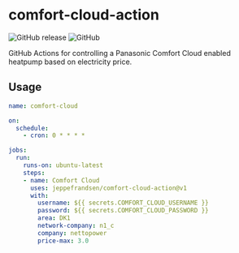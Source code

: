 # comfort-cloud-action

![GitHub release](https://img.shields.io/github/v/release/jeppefrandsen/comfort-cloud-action) ![GitHub](https://img.shields.io/github/license/jeppefrandsen/comfort-cloud-action)

GitHub Actions for controlling a Panasonic Comfort Cloud enabled heatpump based on electricity price.

## Usage

```yml
name: comfort-cloud

on:
  schedule:
    - cron: 0 * * * *

jobs:
  run:
    runs-on: ubuntu-latest
    steps:  
    - name: Comfort Cloud
      uses: jeppefrandsen/comfort-cloud-action@v1
      with:
        username: ${{ secrets.COMFORT_CLOUD_USERNAME }}
        password: ${{ secrets.COMFORT_CLOUD_PASSWORD }}
        area: DK1
        network-company: n1_c
        company: nettopower
        price-max: 3.0
```
